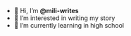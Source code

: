 - 👋 Hi, I’m **@mili-writes**
- 👀 I’m interested in writing my story
- 🌱 I’m currently learning in high school

<!---
mili-writes/mili-writes is a ✨ special ✨ repository because its `README.md` (this file) appears on your GitHub profile.
You can click the Preview link to take a look at your changes.
--->
